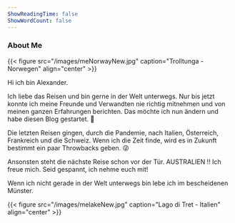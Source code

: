 ```yaml
---
ShowReadingTime: false
ShowWordCount: false
---
```

### About Me


{{< figure src="/images/meNorwayNew.jpg" caption="Trolltunga - Norwegen" align="center" >}}

Hi ich bin Alexander.

Ich liebe das Reisen und bin gerne in der Welt unterwegs. Nur bis jetzt konnte ich meine Freunde und Verwandten nie richtig mitnehmen und von meinen ganzen Erfahrungen berichten. Das möchte ich nun ändern und habe diesen Blog gestartet. :tada:

Die letzten Reisen gingen, durch die Pandemie, nach Italien, Österreich, Frankreich und die Schweiz. Wenn ich die Zeit finde, wird es in Zukunft bestimmt ein paar Throwbacks geben. :stuck_out_tongue_winking_eye:

Ansonsten steht die nächste Reise schon vor der Tür. AUSTRALIEN !! Ich freue mich. Seid gespannt, ich nehme euch mit!

Wenn ich nicht gerade in der Welt unterwegs bin lebe ich im bescheidenen Münster.

{{< figure src="/images/melakeNew.jpg" caption="Lago di Tret - Italien" align="center" >}}

